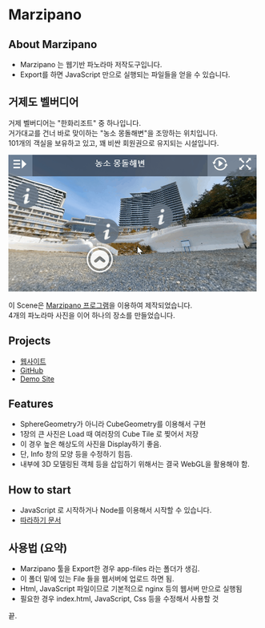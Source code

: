 # Marzipano

## About Marzipano
- Marzipano 는 웹기반 파노라마 저작도구입니다.
- Export를 하면 JavaScript 만으로 실행되는 파일들을 얻을 수 있습니다.

## 거제도 벨버디어
거제 벨버디어는 "한화리조트" 중 하나입니다.  
거가대교를 건너 바로 맞이하는 "농소 몽돌해변"을 조망하는 위치입니다.  
101개의 객실을 보유하고 있고, 꽤 비싼 회원권으로 유지되는 시설입니다.  

![panorama_vr](./img/hanhwa.gif)

이 Scene은 [Marzipano 프로그램](https://www.marzipano.net/)을 이용하여 제작되었습니다.  
4개의 파노라마 사진을 이어 하나의 장소를 만들었습니다.

## Projects
- [웹사이트](http://someday.run/mazipano/)
- [GitHub](http://github.com/subokim/mazipano)
- [Demo Site](https://www.marzipano.net/demos.html)

## Features
- SphereGeometry가 아니라 CubeGeometry를 이용해서 구현
- 1장의 큰 사진은 Load 때 여러장의 Cube Tile 로 찢어서 저장
- 이 경우 높은 해상도의 사진을 Display하기 좋음.
- 단, Info 창의 모양 등을 수정하기 힘듬.
- 내부에 3D 모델링된 객체 등을 삽입하기 위해서는 결국 WebGL을 활용해야 함.


## How to start
- JavaScript 로 시작하거나 Node를 이용해서 시작할 수 있습니다.
- [따라하기 문서](https://www.marzipano.net/docs.html)

## 사용법 (요약)
- Marzipano 툴을 Export한 경우 app-files 라는 폴더가 생김.
- 이 폴더 밑에 있는 File 들을 웹서버에 업로드 하면 됨.
- Html, JavaScript 파일이므로 기본적으로 nginx 등의 웹서버 만으로 실행됨
- 필요한 경우 index.html, JavaScript, Css 등을 수정해서 사용할 것

끝.